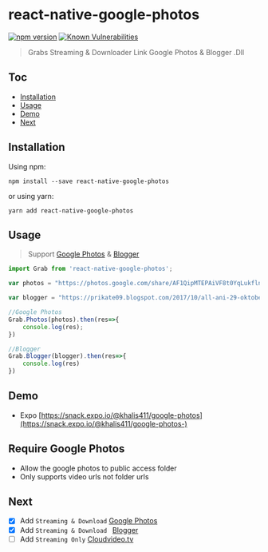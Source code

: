 # react-native-google-photos
 [![npm version](https://badge.fury.io/js/react-native-google-photos.svg)](https://www.npmjs.com/package/react-native-google-photos) <a href="https://snyk.io/test/github/khalisafkari/react-native-google-photos?targetFile=package.json"><img src="https://snyk.io/test/github/khalisafkari/react-native-google-photos/badge.svg?targetFile=package.json" alt="Known Vulnerabilities" data-canonical-src="https://snyk.io/test/github/khalisafkari/react-native-google-photos?targetFile=package.json" style="max-width:100%;"></a>
 > Grabs Streaming &amp; Downloader Link Google Photos & Blogger .Dll
 

## Toc

* [Installation](#installation)
* [Usage](#usage)
* [Demo](#demo)
* [Next](#next)

## Installation

Using npm:

```shell
npm install --save react-native-google-photos
```

or using yarn:

```shell
yarn add react-native-google-photos
```

## Usage
> Support [Google Photos](http://photos.google.com) & [Blogger](https://www.blogger.com)
```js
import Grab from 'react-native-google-photos';

var photos = "https://photos.google.com/share/AF1QipMTEPAiVF8t0YqLukflnOSQjwfd8ARIoT2h37AXvYO1uaWodbeiFoBUDuD_19tEbg/photo/AF1QipPA2Bq0JlAR9LoGD3mogsxSb9OZWEG4XqBDD4Rv?key=cjhUT0xrZjM5NGN2SVRLOVptZU5SMUlKV0lQYWpB";

var blogger = "https://prikate09.blogspot.com/2017/10/all-ani-29-oktober-2017-413.html"

//Google Photos
Grab.Photos(photos).then(res=>{
    console.log(res); 
})

//Blogger
Grab.Blogger(blogger).then(res=>{
    console.log(res)
})


```
## Demo
* Expo [https://snack.expo.io/@khalis411/google-photos](https://snack.expo.io/@khalis411/google-photos-)

## Require Google Photos

* Allow the google photos to public access folder
* Only supports video urls not folder urls

## Next
- [x] Add `Streaming & Download` [Google Photos](https://photos.google.com) 
- [x] Add `Streaming & Download ` [Blogger](https://www.blogger.com)
- [ ] Add `Streaming Only`  [Cloudvideo.tv](https://cloudvideo.tv/) 
